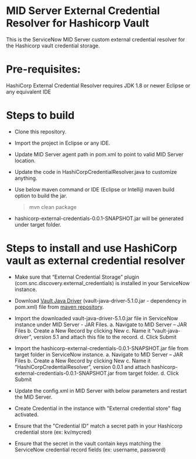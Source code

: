 # MID Server External Credential Resolver for Hashicorp Vault

This is the ServiceNow MID Server custom external credential resolver for the Hashicorp vault credential storage.

# Pre-requisites:

HashiCorp External Credential Resolver requires JDK 1.8 or newer
Eclipse or any equivalent IDE

# Steps to build
* Clone this repository.
* Import the project in Eclipse or any IDE.
* Update MID Server agent path in pom.xml to point to valid MID Server location.
* Update the code in HashiCorpCredentialResolver.java to customize anything.
* Use below maven command or IDE (Eclipse or Intellij) maven build option to build the jar.

	> mvn clean package

* hashicorp-external-credentials-0.0.1-SNAPSHOT.jar will be generated under target folder.

# Steps to install and use HashiCorp vault as external credential resolver

* Make sure that “External Credential Storage” plugin (com.snc.discovery.external_credentials) is installed in your ServiceNow instance.
* Download [Vault Java Driver](https://github.com/BetterCloud/vault-java-driver) (vault-java-driver-5.1.0.jar - dependency in pom.xml) file from [maven repository](https://mvnrepository.com/artifact/com.bettercloud/vault-java-driver/5.1.0).
* Import the downloaded vault-java-driver-5.1.0.jar file in ServiceNow instance under MID Server - JAR Files.
	a. Navigate to MID Server – JAR Files
	b. Create a New Record by clicking New
	c. Name it “vault-java-driver”, version 5.1 and attach this file to the record.
	d. Click Submit
* Import the hashicorp-external-credentials-0.0.1-SNAPSHOT.jar file from target folder in ServiceNow instance.
	a. Navigate to MID Server – JAR Files
	b. Create a New Record by clicking New
	c. Name it “HashiCorpCredentialResolver”, version 0.0.1 and attach hashicorp-external-credentials-0.0.1-SNAPSHOT.jar from target folder.
	d. Click Submit
* Update the config.xml in MID Server with below parameters and restart the MID Server.

	<parameter name="mid.ext.cred.hashicorp.vault.address" value="<hashicorp-vault-url>"/> 
	<parameter name="mid.ext.cred.hashicorp.vault.token" secure="true" value="<hashicorp-root-token>"/>

* Create Credential in the instance with "External credential store" flag activated.
* Ensure that the "Credential ID" match a secret path in your Hashicorp credential store (ex: kv/mycred)
* Ensure that the secret in the vault contain keys matching the ServiceNow credential record fields (ex: username, password)


